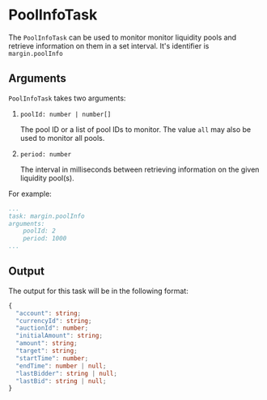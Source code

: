 # PoolInfoTask

The `PoolInfoTask` can be used to monitor monitor liquidity pools and retrieve information on them in a set interval. It's identifier is `margin.poolInfo`

## Arguments

`PoolInfoTask` takes two arguments:

1) `poolId: number | number[]`

    The pool ID or a list of pool IDs to monitor. The value `all` may also be used to monitor all pools.

2) `period: number`

    The interval in milliseconds between retrieving information on the given liquidity pool(s).

For example:

```yaml
...
task: margin.poolInfo
arguments: 
    poolId: 2
    period: 1000
...
```

## Output

The output for this task will be in the following format:

```typescript
{
  "account": string;
  "currencyId": string;
  "auctionId": number;
  "initialAmount": string;
  "amount": string;
  "target": string;
  "startTime": number;
  "endTime": number | null;
  "lastBidder": string | null;
  "lastBid": string | null;
}
```